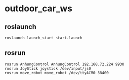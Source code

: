 # outdoor_car_ws

## roslaunch
    roslaunch launch_start start.launch
    
## rosrun
    rosrun AnhungControl AnhungControl 192.168.72.224 9930
    rosrun JoyStick joystick /dev/input/js0
    rosrun move_robot move_robot /dev/ttyACM0 38400